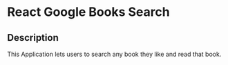 # React Google Books Search

## Description

This Application lets users to search any book they like and read that book.



